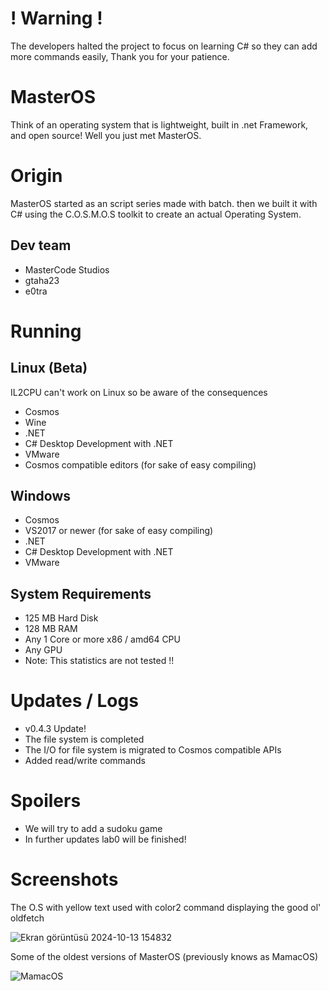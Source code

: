 # ! Warning !
The developers halted the project to focus on learning C# so they can add more commands easily, Thank you for your patience.

# MasterOS
Think of an operating system that is lightweight, built in .net Framework, and open source!
Well you just met MasterOS.

# Origin
MasterOS started as an script series made with batch. 
then we built it with C# using the C.O.S.M.O.S toolkit to create an actual Operating System.

## Dev team
- MasterCode Studios
- gtaha23
- e0tra

# Running

## Linux (Beta)
IL2CPU can't work on Linux so be aware of the consequences
- Cosmos
- Wine
- .NET
- C# Desktop Development with .NET
- VMware
- Cosmos compatible editors (for sake of easy compiling)

## Windows
- Cosmos
- VS2017 or newer (for sake of easy compiling)
- .NET
- C# Desktop Development with .NET
- VMware

## System Requirements
- 125 MB Hard Disk
- 128 MB RAM
- Any 1 Core or more x86 / amd64 CPU
- Any GPU
- Note: This statistics are not tested !!

# Updates / Logs
- v0.4.3 Update!
- The file system is completed
- The I/O for file system is migrated to Cosmos compatible APIs
- Added read/write commands

# Spoilers
- We will try to add a sudoku game
- In further updates lab0 will be finished!
  
# Screenshots

The O.S with yellow text used with color2 command displaying the good ol' oldfetch

![Ekran görüntüsü 2024-10-13 154832](https://github.com/user-attachments/assets/effdeae7-bbf2-4dc8-8cd4-cad178bade48)

Some of the oldest versions of MasterOS (previously knows as MamacOS)

![MamacOS](https://github.com/user-attachments/assets/9335a661-83f5-40f3-8af7-0a1e05bd21bc)
